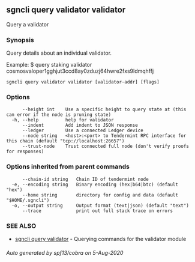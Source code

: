 ## sgncli query validator validator

Query a validator

### Synopsis

Query details about an individual validator.

Example:
$ <appcli> query staking validator cosmosvaloper1gghjut3ccd8ay0zduzj64hwre2fxs9ldmqhffj

```
sgncli query validator validator [validator-addr] [flags]
```

### Options

```
      --height int    Use a specific height to query state at (this can error if the node is pruning state)
  -h, --help          help for validator
      --indent        Add indent to JSON response
      --ledger        Use a connected Ledger device
      --node string   <host>:<port> to Tendermint RPC interface for this chain (default "tcp://localhost:26657")
      --trust-node    Trust connected full node (don't verify proofs for responses)
```

### Options inherited from parent commands

```
      --chain-id string   Chain ID of tendermint node
  -e, --encoding string   Binary encoding (hex|b64|btc) (default "hex")
      --home string       directory for config and data (default "$HOME/.sgncli")
  -o, --output string     Output format (text|json) (default "text")
      --trace             print out full stack trace on errors
```

### SEE ALSO

* [sgncli query validator](sgncli_query_validator.md)	 - Querying commands for the validator module

###### Auto generated by spf13/cobra on 5-Aug-2020
